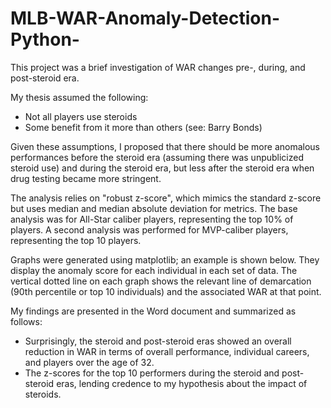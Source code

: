 # MLB-WAR-Anomaly-Detection-Python-

This project was a brief investigation of WAR changes pre-, during, and post-steroid era.

My thesis assumed the following:
* Not all players use steroids
* Some benefit from it more than others (see: Barry Bonds)

Given these assumptions, I proposed that there should be more anomalous performances before the steroid era (assuming there was unpublicized steroid use)
and during the steroid era, but less after the steroid era when drug testing became more stringent.

The analysis relies on "robust z-score", which mimics the standard z-score but uses median and median absolute deviation for metrics. 
The base analysis was for All-Star caliber players, representing the top 10% of players.  A second analysis was performed for MVP-caliber players, representing the top 10 players. 

Graphs were generated using matplotlib; an example is shown below.
They display the anomaly score for each individual in each set of data.  The vertical dotted line on each graph
shows the relevant line of demarcation (90th percentile or top 10 individuals) and the associated WAR at that point. 


My findings are presented in the Word document and summarized as follows:
* Surprisingly, the steroid and post-steroid eras showed an overall reduction in WAR in terms of overall performance, individual careers, and players over the age of 32.
* The z-scores for the top 10 performers during the steroid and post-steroid eras, lending credence to my hypothesis about the impact of steroids.